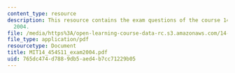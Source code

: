 ```yaml
---
content_type: resource
description: This resource contains the exam questions of the course 14.454 held in
  2004.
file: /media/https%3A/open-learning-course-data-rc.s3.amazonaws.com/14-454-economic-crises-spring-2011/765dc474d7889db5aed4b7cc71229b05_MIT14_454S11_exam2004.pdf
file_type: application/pdf
resourcetype: Document
title: MIT14_454S11_exam2004.pdf
uid: 765dc474-d788-9db5-aed4-b7cc71229b05
---
```

